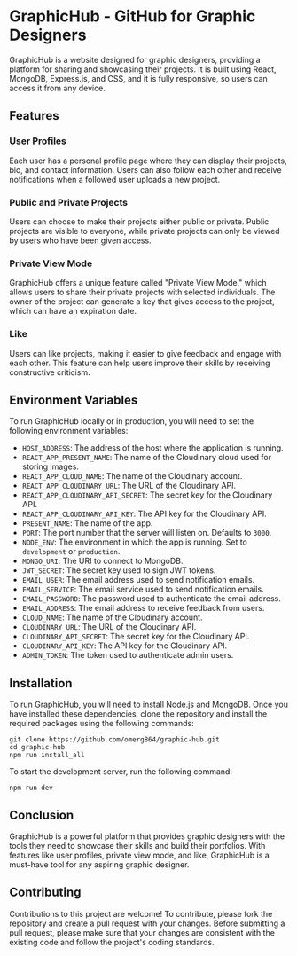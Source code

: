 # GraphicHub - GitHub for Graphic Designers

GraphicHub is a website designed for graphic designers, providing a platform for sharing and showcasing their projects. It is built using React, MongoDB, Express.js, and CSS, and it is fully responsive, so users can access it from any device.

## Features

### User Profiles
Each user has a personal profile page where they can display their projects, bio, and contact information. Users can also follow each other and receive notifications when a followed user uploads a new project.

### Public and Private Projects
Users can choose to make their projects either public or private. Public projects are visible to everyone, while private projects can only be viewed by users who have been given access.

### Private View Mode
GraphicHub offers a unique feature called "Private View Mode," which allows users to share their private projects with selected individuals. The owner of the project can generate a key that gives access to the project, which can have an expiration date.

### Like
Users can like projects, making it easier to give feedback and engage with each other. This feature can help users improve their skills by receiving constructive criticism.

## Environment Variables
To run GraphicHub locally or in production, you will need to set the following environment variables:

- `HOST_ADDRESS`: The address of the host where the application is running.
- `REACT_APP_PRESENT_NAME`: The name of the Cloudinary cloud used for storing images.
- `REACT_APP_CLOUD_NAME`: The name of the Cloudinary account.
- `REACT_APP_CLOUDINARY_URL`: The URL of the Cloudinary API.
- `REACT_APP_CLOUDINARY_API_SECRET`: The secret key for the Cloudinary API.
- `REACT_APP_CLOUDINARY_API_KEY`: The API key for the Cloudinary API.
- `PRESENT_NAME`: The name of the app.
- `PORT`: The port number that the server will listen on. Defaults to `3000`.
- `NODE_ENV`: The environment in which the app is running. Set to `development` or `production`.
- `MONGO_URI`: The URI to connect to MongoDB.
- `JWT_SECRET`: The secret key used to sign JWT tokens.
- `EMAIL_USER`: The email address used to send notification emails.
- `EMAIL_SERVICE`: The email service used to send notification emails.
- `EMAIL_PASSWORD`: The password used to authenticate the email address.
- `EMAIL_ADDRESS`: The email address to receive feedback from users.
- `CLOUD_NAME`: The name of the Cloudinary account.
- `CLOUDINARY_URL`: The URL of the Cloudinary API.
- `CLOUDINARY_API_SECRET`: The secret key for the Cloudinary API.
- `CLOUDINARY_API_KEY`: The API key for the Cloudinary API.
- `ADMIN_TOKEN`: The token used to authenticate admin users.

## Installation

To run GraphicHub, you will need to install Node.js and MongoDB. Once you have installed these dependencies, clone the repository and install the required packages using the following commands:

```
git clone https://github.com/omerg864/graphic-hub.git
cd graphic-hub
npm run install_all
```

To start the development server, run the following command:

```
npm run dev
```

## Conclusion

GraphicHub is a powerful platform that provides graphic designers with the tools they need to showcase their skills and build their portfolios. With features like user profiles, private view mode, and like, GraphicHub is a must-have tool for any aspiring graphic designer.

## Contributing

Contributions to this project are welcome! To contribute, please fork the repository and create a pull request with your changes. Before submitting a pull request, please make sure that your changes are consistent with the existing code and follow the project's coding standards.